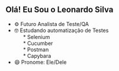 ## Olá! Eu Sou o Leonardo Silva

- ⚙ Futuro Analista de Teste/QA
- 🤓 Estudando automatização de Testes 
       <ol> * Selenium </ol>
       <ol> * Cucumber </ol>
       <ol> * Postman </ol>
       <ol> * Capybara </ol>  
- 😄 Pronome: Ele/Dele

